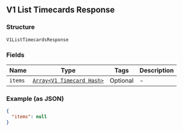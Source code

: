 ## V1 List Timecards Response

### Structure

`V1ListTimecardsResponse`

### Fields

| Name | Type | Tags | Description |
|  --- | --- | --- | --- |
| `items` | [`Array<V1 Timecard Hash>`](/doc/models/v1-timecard.md) | Optional | - |

### Example (as JSON)

```json
{
  "items": null
}
```


